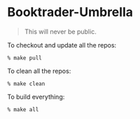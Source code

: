 Booktrader-Umbrella
===================
> This will never be public.

To checkout and update all the repos:

    % make pull

To clean all the repos:

    % make clean

To build everything:

    % make all

